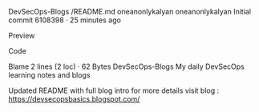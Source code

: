 DevSecOps-Blogs
/README.md
oneanonlykalyan
oneanonlykalyan
Initial commit
6108398
 · 
25 minutes ago

Preview

Code

Blame
2 lines (2 loc) · 62 Bytes
DevSecOps-Blogs
My daily DevSecOps learning notes and blogs

Updated README with full blog intro
for more details visit blog : https://devsecopsbasics.blogspot.com/
